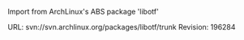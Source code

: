 Import from ArchLinux's ABS package 'libotf'

URL: svn://svn.archlinux.org/packages/libotf/trunk
Revision: 196284
